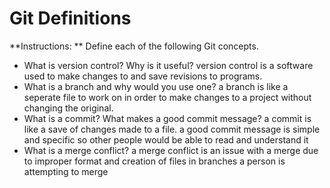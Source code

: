 # Git Definitions

**Instructions: ** Define each of the following Git concepts.

* What is version control?  Why is it useful? 
version control is a software used to make changes to and save revisions to programs.
* What is a branch and why would you use one?
a branch is like a seperate file to work on in order to make changes to a project without changing the original.
* What is a commit? What makes a good commit message?
a commit is like a save of changes made to a file. a good commit message is simple and specific so other people would be able to read and understand it 
* What is a merge conflict?
a merge conflict is an issue with a merge due to improper format and creation of files in branches a person is attempting to merge